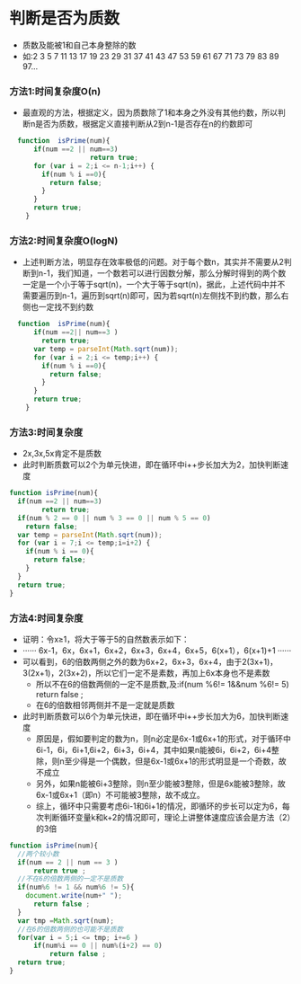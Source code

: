# 判断是否为质数
* 质数及能被1和自己本身整除的数
* 如:2 3 5 7 11 13 17 19 23 29 31 37 41 43 47 53 59 61 67 71 73 79 83 89 97...
### 方法1:时间复杂度O(n)
* 最直观的方法，根据定义，因为质数除了1和本身之外没有其他约数，所以判断n是否为质数，根据定义直接判断从2到n-1是否存在n的约数即可
```js
  function  isPrime(num){
      if(num ==2 || num==3)
      				return true;
      for (var i = 2;i <= n-1;i++) {
        if(num % i ==0){
          return false;
        }
      }
      return true;
    }
```
### 方法2:时间复杂度O(logN)
* 上述判断方法，明显存在效率极低的问题。对于每个数n，其实并不需要从2判断到n-1，我们知道，一个数若可以进行因数分解，那么分解时得到的两个数一定是一个小于等于sqrt(n)，一个大于等于sqrt(n)，据此，上述代码中并不需要遍历到n-1，遍历到sqrt(n)即可，因为若sqrt(n)左侧找不到约数，那么右侧也一定找不到约数
```js
  function  isPrime(num){      
      if(num ==2|| num==3 )
        return true;
      var temp = parseInt(Math.sqrt(num));
      for (var i = 2;i <= temp;i++) {
        if(num % i ==0){
          return false;
        }
      }
      return true;
    }
```
### 方法3:时间复杂度
* 2x,3x,5x肯定不是质数
* 此时判断质数可以2个为单元快进，即在循环中i++步长加大为2，加快判断速度
```js
function isPrime(num){
  if(num ==2 || num==3)
        return true;
  if(num % 2 == 0 || num % 3 == 0 || num % 5 == 0)
    return false;				
  var temp = parseInt(Math.sqrt(num));
  for (var i = 7;i <= temp;i=i+2) {
    if(num % i == 0){
      return false;
    }
  }
  return true;
}		
```
### 方法4:时间复杂度
* 证明：令x≥1，将大于等于5的自然数表示如下：
* ······ 6x-1，6x，6x+1，6x+2，6x+3，6x+4，6x+5，6(x+1），6(x+1)+1 ······
* 可以看到，6的倍数两侧之外的数为6x+2，6x+3，6x+4，由于2(3x+1)，3(2x+1)，2(3x+2)，所以它们一定不是素数，再加上6x本身也不是素数
  * 所以不在6的倍数两侧的一定不是质数,及:if(num %6!= 1&&num %6!= 5) return false ;
  * 在6的倍数相邻两侧并不是一定就是质数
* 此时判断质数可以6个为单元快进，即在循环中i++步长加大为6，加快判断速度
  * 原因是，假如要判定的数为n，则n必定是6x-1或6x+1的形式，对于循环中6i-1，6i，6i+1,6i+2，6i+3，6i+4，其中如果n能被6i，6i+2，6i+4整除，则n至少得是一个偶数，但是6x-1或6x+1的形式明显是一个奇数，故不成立
  * 另外，如果n能被6i+3整除，则n至少能被3整除，但是6x能被3整除，故6x-1或6x+1（即n）不可能被3整除，故不成立。
  * 综上，循环中只需要考虑6i-1和6i+1的情况，即循环的步长可以定为6，每次判断循环变量k和k+2的情况即可，理论上讲整体速度应该会是方法（2）的3倍
```js
function isPrime(num){
  //两个较小数
  if(num == 2 || num == 3 )
      return true ;
  //不在6的倍数两侧的一定不是质数
  if(num%6 != 1 && num%6 != 5){
    document.write(num+" ");
      return false ;
  }    
  var tmp =Math.sqrt(num);
  //在6的倍数两侧的也可能不是质数
  for(var i = 5;i <= tmp; i+=6 )
      if(num%i == 0 || num%(i+2) == 0)
          return false ;                 
  return true;
}
```
